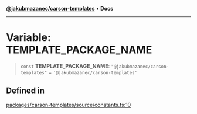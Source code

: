 [**@jakubmazanec/carson-templates**](../README.md) • **Docs**

---

# Variable: TEMPLATE_PACKAGE_NAME

> `const` **TEMPLATE_PACKAGE_NAME**: `"@jakubmazanec/carson-templates"` =
> `'@jakubmazanec/carson-templates'`

## Defined in

[packages/carson-templates/source/constants.ts:10](https://github.com/jakubmazanec/tools/blob/1c4f0471e4ca7ee64c14124101a8ac795175e9bf/packages/carson-templates/source/constants.ts#L10)
